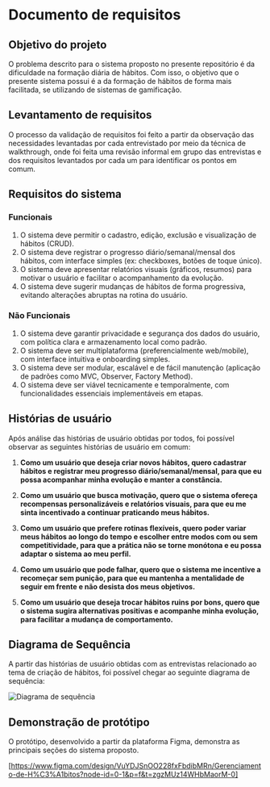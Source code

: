 # Documento de requisitos
## Objetivo do projeto
O problema descrito para o sistema proposto no presente repositório é da dificuldade na formação diária de hábitos. Com isso, o objetivo que o presente sistema possui é a da formação de hábitos de forma mais facilitada, se utilizando de sistemas de gamificação.

## Levantamento de requisitos
O processo da validação de requisitos foi feito a partir da observação das necessidades levantadas por cada entrevistado por meio da técnica de walkthrough, onde foi feita uma revisão informal em grupo das entrevistas e dos requisitos levantados por cada um para identificar os pontos em comum.

## Requisitos do sistema

### Funcionais
1. O sistema deve permitir o cadastro, edição, exclusão e visualização de hábitos (CRUD).
2. O sistema deve registrar o progresso diário/semanal/mensal dos hábitos, com interface simples (ex: checkboxes, botões de toque único).
3. O sistema deve apresentar relatórios visuais (gráficos, resumos) para motivar o usuário e facilitar o acompanhamento da evolução.
4. O sistema deve sugerir mudanças de hábitos de forma progressiva, evitando alterações abruptas na rotina do usuário.

### Não Funcionais
1. O sistema deve garantir privacidade e segurança dos dados do usuário, com política clara e armazenamento local como padrão.
2. O sistema deve ser multiplataforma (preferencialmente web/mobile), com interface intuitiva e onboarding simples.
3. O sistema deve ser modular, escalável e de fácil manutenção (aplicação de padrões como MVC, Observer, Factory Method).
4. O sistema deve ser viável tecnicamente e temporalmente, com funcionalidades essenciais implementáveis em etapas.

## Histórias de usuário
Após análise das histórias de usuário obtidas por todos, foi possível observar as seguintes histórias de usuário em comum:

1. **Como um usuário que deseja criar novos hábitos, quero cadastrar hábitos e registrar meu progresso diário/semanal/mensal, para que eu possa acompanhar minha evolução e manter a constância.**

2. **Como um usuário que busca motivação, quero que o sistema ofereça recompensas personalizáveis e relatórios visuais, para que eu me sinta incentivado a continuar praticando meus hábitos.**

3. **Como um usuário que prefere rotinas flexíveis, quero poder variar meus hábitos ao longo do tempo e escolher entre modos com ou sem competitividade, para que a prática não se torne monótona e eu possa adaptar o sistema ao meu perfil.**

4. **Como um usuário que pode falhar, quero que o sistema me incentive a recomeçar sem punição, para que eu mantenha a mentalidade de seguir em frente e não desista dos meus objetivos.**

5. **Como um usuário que deseja trocar hábitos ruins por bons, quero que o sistema sugira alternativas positivas e acompanhe minha evolução, para facilitar a mudança de comportamento.**

## Diagrama de Sequência
A partir das histórias de usuário obtidas com as entrevistas relacionado ao tema de criação de hábitos, foi possível chegar ao seguinte diagrama de sequência:

![Diagrama de sequência](/Arthur/Diagrama%20de%20Sequência.svg)

## Demonstração de protótipo
O protótipo, desenvolvido a partir da plataforma Figma, demonstra as principais seções do sistema proposto. 

[https://www.figma.com/design/VuYDJSnOO228fxFbdibMRn/Gerenciamento-de-H%C3%A1bitos?node-id=0-1&p=f&t=zgzMUz14WHbMaorM-0]